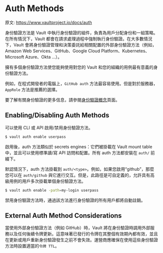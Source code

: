 # Auth Methods

原文: https://www.vaultproject.io/docs/auth

身份驗證方法是 Vault 中執行身份驗證的組件，負責為用戶分配身份和一組策略。在所有情況下，Vault 都會在請求處理過程中強制執行身份驗證。在大多數情況下，Vault 會將身份驗證管理和決策委託給相關配置的外部身份驗證方法（例如，Amazon Web Services、GitHub、Google Cloud Platform、Kubernetes、Microsoft Azure、Okta ...）。

擁有多個身份驗證方法使您能夠使用對您的 Vault 和您的組織的用例最有意義的身份驗證方法。

例如，在程式開發者的電腦上，`GitHub auth` 方法最容易使用。但是對於服務器，`AppRole` 方法是推薦的選擇。

要了解有關身份驗證的更多信息，請參閱[身份驗證概念](https://www.vaultproject.io/docs/concepts/auth)頁面。

## Enabling/Disabling Auth Methods

可以使用 CLI 或 API 啟用/禁用身份驗證方法。

```bash
$ vault auth enable userpass
```

啟用後，auth 方法類似於 secrets engines：它們被掛載在 Vault mount table 中，並且可以使用標準讀/寫 API 訪問和配置。所有 auth 方法都安裝在 `auth/` 前綴下。

默認情況下，auth 方法掛載到 `auth/<type>`。例如，如果您啟用“github”，那麼您可以在 `auth/github` 與它進行交互。但是，此路徑是可自定義的，允許具有高級用例的用戶多次掛載單個身份驗證方法。

```bash
$ vault auth enable -path=my-login userpass
```

禁用身份驗證方法時，通過該方法進行身份驗證的所有用戶都將自動註銷。

## External Auth Method Considerations

當使用外部身份驗證方法（例如 GitHub）時，Vault 將在身份驗證時調用外部服務以及任何後續令牌更新。這意味著已發行的令牌在其整個有效期內都有效，並且在更新或用戶重新身份驗證發生之前不會失效。運營商應確保在使用這些身份驗證方法時設置適當的`令牌 TTL`。

